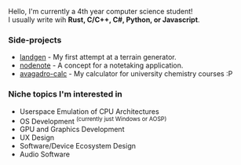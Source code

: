 Hello, I'm currently a 4th year computer science student!\
I usually write wih **Rust, C/C++, C#, Python, or Javascript**.
### Side-projects
* [landgen](https://github.com/toastmod/landgen) - My first attempt at a terrain generator.
* [nodenote](https://github.com/toastmod/nodenote) - A concept for a notetaking application.
* [avagadro-calc](https://github.com/toastmod/avagadro-calc) - My calculator for university chemistry courses :P

### Niche topics I'm interested in
* Userspace Emulation of CPU Architectures
* OS Development <sup>(currently just Windows or AOSP)</sup> 
* GPU and Graphics Development
* UX Design
* Software/Device Ecosystem Design
* Audio Software
